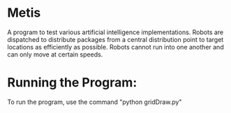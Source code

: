 # Metis
A program to test various artificial intelligence implementations. Robots are dispatched to distribute packages from a central distribution point to target locations as efficiently as possible. Robots cannot run into one another and can only move at certain speeds.

# Running the Program:
To run the program, use the command "python gridDraw.py"
